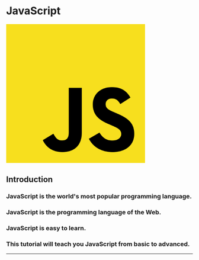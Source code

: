 # JavaScript
<img src = "https://github.com/jon890613/js/blob/main/js_image/1200px-Unofficial_JavaScript_logo_2.svg.png" width=375>

## Introduction


###   JavaScript is the world's most popular programming language.

###   JavaScript is the programming language of the Web.

###   JavaScript is easy to learn.

###   This tutorial will teach you JavaScript from basic to advanced.

-----------------------------------------------------------------------------------------------------------------------------
